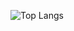 

![Top Langs](https://github-readme-stats.vercel.app/api/top-langs/?username=anuraghazra\&layout=compact)
